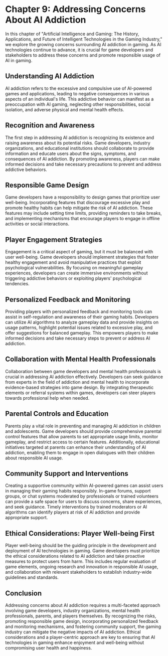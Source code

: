 Chapter 9: Addressing Concerns About AI Addiction
=================================================

In this chapter of "Artificial Intelligence and Gaming: The History, Applications, and Future of Intelligent Technologies in the Gaming Industry," we explore the growing concerns surrounding AI addiction in gaming. As AI technologies continue to advance, it is crucial for game developers and stakeholders to address these concerns and promote responsible usage of AI in gaming.

Understanding AI Addiction
--------------------------

AI addiction refers to the excessive and compulsive use of AI-powered games and applications, leading to negative consequences in various aspects of an individual's life. This addictive behavior can manifest as a preoccupation with AI gaming, neglecting other responsibilities, social isolation, and adverse physical and mental health effects.

Recognition and Awareness
-------------------------

The first step in addressing AI addiction is recognizing its existence and raising awareness about its potential risks. Game developers, industry organizations, and educational institutions should collaborate to provide information and educate users about the signs, symptoms, and consequences of AI addiction. By promoting awareness, players can make informed decisions and take necessary precautions to prevent and address addictive behaviors.

Responsible Game Design
-----------------------

Game developers have a responsibility to design games that prioritize user well-being. Incorporating features that discourage excessive play and promote healthy habits can help mitigate the risk of AI addiction. These features may include setting time limits, providing reminders to take breaks, and implementing mechanisms that encourage players to engage in offline activities or social interactions.

Player Engagement Strategies
----------------------------

Engagement is a critical aspect of gaming, but it must be balanced with user well-being. Game developers should implement strategies that foster healthy engagement and avoid manipulative practices that exploit psychological vulnerabilities. By focusing on meaningful gameplay experiences, developers can create immersive environments without triggering addictive behaviors or exploiting players' psychological tendencies.

Personalized Feedback and Monitoring
------------------------------------

Providing players with personalized feedback and monitoring tools can assist in self-regulation and awareness of their gaming habits. Developers can utilize AI algorithms to analyze gameplay data and provide insights on usage patterns, highlight potential issues related to excessive play, and offer suggestions for balanced gameplay. This empowers players to make informed decisions and take necessary steps to prevent or address AI addiction.

Collaboration with Mental Health Professionals
----------------------------------------------

Collaboration between game developers and mental health professionals is crucial in addressing AI addiction effectively. Developers can seek guidance from experts in the field of addiction and mental health to incorporate evidence-based strategies into game design. By integrating therapeutic elements or referral systems within games, developers can steer players towards professional help when needed.

Parental Controls and Education
-------------------------------

Parents play a vital role in preventing and managing AI addiction in children and adolescents. Game developers should provide comprehensive parental control features that allow parents to set appropriate usage limits, monitor gameplay, and restrict access to certain features. Additionally, educational initiatives targeted at parents can enhance their understanding of AI addiction, enabling them to engage in open dialogues with their children about responsible AI usage.

Community Support and Interventions
-----------------------------------

Creating a supportive community within AI-powered games can assist users in managing their gaming habits responsibly. In-game forums, support groups, or chat systems moderated by professionals or trained volunteers can provide a safe space for users to discuss concerns, share experiences, and seek guidance. Timely interventions by trained moderators or AI algorithms can identify players at risk of AI addiction and provide appropriate support.

Ethical Considerations: Player Well-being First
-----------------------------------------------

Player well-being should be the guiding principle in the development and deployment of AI technologies in gaming. Game developers must prioritize the ethical considerations related to AI addiction and take proactive measures to protect users from harm. This includes regular evaluation of game elements, ongoing research and innovation in responsible AI usage, and collaboration with relevant stakeholders to establish industry-wide guidelines and standards.

Conclusion
----------

Addressing concerns about AI addiction requires a multi-faceted approach involving game developers, industry organizations, mental health professionals, parents, and players themselves. By recognizing the risks, promoting responsible game design, incorporating personalized feedback and monitoring mechanisms, and fostering community support, the gaming industry can mitigate the negative impacts of AI addiction. Ethical considerations and a player-centric approach are key to ensuring that AI technologies in gaming enhance enjoyment and well-being without compromising user health and happiness.
